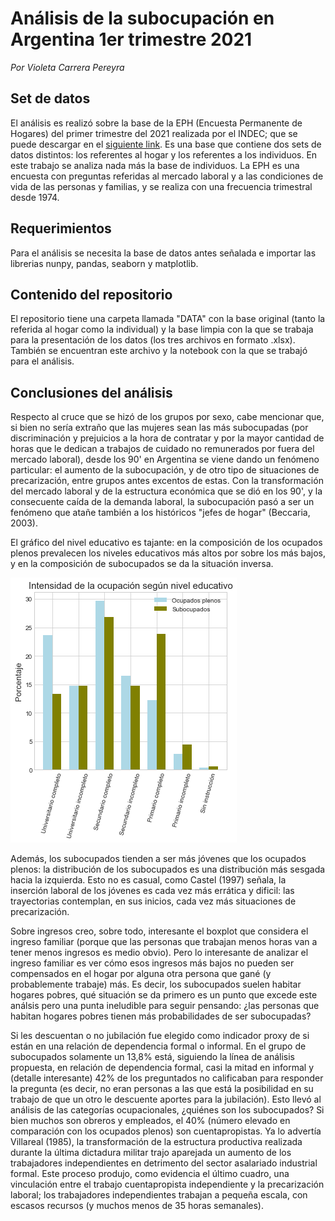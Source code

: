 # Análisis de la subocupación en Argentina 1er trimestre 2021
*Por Violeta Carrera Pereyra*

## Set de datos
El análisis es realizó sobre la base de la EPH (Encuesta Permanente de Hogares) del primer trimestre del 2021 realizada por el INDEC; que se puede descargar en el [siguiente link](https://www.indec.gob.ar/indec/web/Institucional-Indec-BasesDeDatos). 
Es una base que contiene dos sets de datos distintos: los referentes al hogar y los referentes a los individuos. En este trabajo se analiza nada más la base de individuos. 
La EPH es una encuesta con preguntas referidas al mercado laboral y a las condiciones de vida de las personas y familias, y se realiza con una frecuencia trimestral desde 1974.

## Requerimientos
Para el análisis se necesita la base de datos antes señalada e importar las librerias nunpy, pandas, seaborn y matplotlib.

## Contenido del repositorio
El repositorio tiene una carpeta llamada "DATA" con la base original (tanto la referida al hogar como la individual) y la base limpia con la que se trabaja para la presentación de los datos (los tres archivos en formato .xlsx). También se encuentran este archivo y la notebook con la que se trabajó para el análisis.

## Conclusiones del análisis
Respecto al cruce que se hizó de los grupos por sexo, cabe mencionar que, si bien no sería extraño que las mujeres sean las más subocupadas (por discriminación y prejuicios a la hora de contratar y por la mayor cantidad de horas que le dedican a trabajos de cuidado no remunerados por fuera del mercado laboral), desde los 90' en Argentina se viene dando un fenómeno particular: el aumento de la subocupación, y de otro tipo de situaciones de precarización, entre grupos antes excentos de estas. Con la transformación del mercado laboral y de la estructura económica que se dió en los 90', y la consecuente caída de la demanda laboral, la subocupación pasó a ser un fenómeno que atañe también a los históricos "jefes de hogar" (Beccaria, 2003).  
  
El gráfico del nivel educativo es tajante: en la composición de los ocupados plenos prevalecen los niveles educativos más altos por sobre los más bajos, y en la composición de subocupados se da la situación inversa. 

![Optional Text](IMÁGENES/25-11.png)

Además, los subocupados tienden a ser más jóvenes que los ocupados plenos: la distribución de los subocupados es una distribución más sesgada hacia la izquierda. Esto no es casual, como Castel (1997) señala, la inserción laboral de los jóvenes es cada vez más errática y dificil: las trayectorias contemplan, en sus inicios, cada vez más situaciones de precarización.
  
Sobre ingresos creo, sobre todo, interesante el boxplot que considera el ingreso familiar (porque que las personas que trabajan menos horas van a tener menos ingresos es medio obvio). Pero lo interesante de analizar el ingreso familiar es ver cómo esos ingresos más bajos no pueden ser compensados en el hogar por alguna otra persona que gané (y probablemente trabaje) más. Es decir, los subocupados suelen habitar hogares pobres, qué situación se da primero es un punto que excede este análsis pero una punta ineludible para seguir pensando: ¿las personas que habitan hogares pobres tienen más probabilidades de ser subocupadas? 
  
Si les descuentan o no jubilación fue elegido como indicador proxy de si están en una relación de dependencia formal o informal. En el grupo de subocupados solamente un 13,8% está, siguiendo la línea de análisis propuesta, en relación de dependencia formal, casi la mitad en informal y (detalle interesante) 42% de los preguntados no calificaban para responder la pregunta (es decir, no eran personas a las que está la posibilidad en su trabajo de que un otro le descuente aportes para la jubilación). Esto llevó al análisis de las categorías ocupacionales, ¿quiénes son los subocupados? Si bien muchos son obreros y empleados, el 40% (número elevado en comparación con los ocupados plenos) son cuentapropistas. Ya lo advertía Villareal (1985), la transformación de la estructura productiva realizada durante la última dictadura militar trajo aparejada un aumento de los trabajadores independientes en detrimento del sector asalariado industrial formal. Este proceso produjo, como evidencia el último cuadro, una vinculación entre el trabajo cuentapropista independiente y la precarización laboral; los trabajadores independientes trabajan a pequeña escala, con escasos recursos (y muchos menos de 35 horas semanales).








